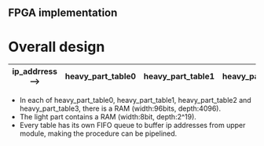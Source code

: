 ## FPGA implementation

# Overall design
 				
| ip_addrress --> | heavy_part_table0 | heavy_part_table1 | heavy_part_table2| heavy_part_table3 | light_part_table |
| :-: | :-: | :-: | :-: | :-: | -: |
				
- In each of heavy_part_table0, heavy_part_table1, heavy_part_table2 and heavy_part_table3, there is a RAM (width:96bits, depth:4096). 
- The light part contains a RAM (width:8bit, depth:2^19). 
- Every table has its own FIFO queue to buffer ip addresses from upper module, making the procedure can be pipelined.
